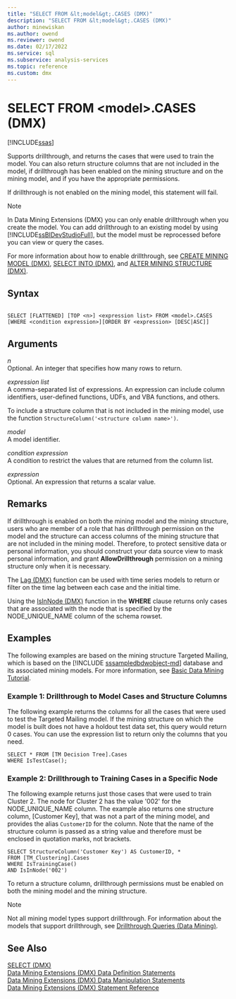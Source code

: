 ```yaml
---
title: "SELECT FROM &lt;model&gt;.CASES (DMX)"
description: "SELECT FROM &lt;model&gt;.CASES (DMX)"
author: minewiskan
ms.author: owend
ms.reviewer: owend
ms.date: 02/17/2022
ms.service: sql
ms.subservice: analysis-services
ms.topic: reference
ms.custom: dmx
---
```

# SELECT FROM &lt;model&gt;.CASES (DMX)
[!INCLUDE[ssas](../includes/applies-to-version/ssas.md)]

  Supports drillthrough, and returns the cases that were used to train the model. You can also return structure columns that are not included in the model, if drillthrough has been enabled on the mining structure and on the mining model, and if you have the appropriate permissions.  
  
 If drillthrough is not enabled on the mining model, this statement will fail.  
  
> [!NOTE]  
>  In Data Mining Extensions (DMX) you can only enable drillthrough when you create the model. You can add drillthrough to an existing model by using [!INCLUDE[ssBIDevStudioFull](../includes/ssbidevstudiofull-md.md)], but the model must be reprocessed before you can view or query the cases.  
  
 For more information about how to enable drillthrough, see [CREATE MINING MODEL &#40;DMX&#41;](../dmx/create-mining-model-dmx.md), [SELECT INTO &#40;DMX&#41;](../dmx/select-into-dmx.md), and [ALTER MINING STRUCTURE &#40;DMX&#41;](../dmx/alter-mining-structure-dmx.md).  
  
## Syntax  
  
```  
  
SELECT [FLATTENED] [TOP <n>] <expression list> FROM <model>.CASES  
[WHERE <condition expression>][ORDER BY <expression> [DESC|ASC]]  
```  
  
## Arguments  
 *n*  
 Optional. An integer that specifies how many rows to return.  
  
 *expression list*  
 A comma-separated list of expressions. An expression can include column identifiers, user-defined functions, UDFs, and VBA functions, and others.  
  
 To include a structure column that is not included in the mining model, use the function `StructureColumn('<structure column name>')`.  
  
 *model*  
 A model identifier.  
  
 *condition expression*  
 A condition to restrict the values that are returned from the column list.  
  
 *expression*  
 Optional. An expression that returns a scalar value.  
  
## Remarks  
 If drillthrough is enabled on both the mining model and the mining structure, users who are member of a role that has drillthrough permission on the model and the structure can access columns of the mining structure that are not included in the mining model. Therefore, to protect sensitive data or personal information, you should construct your data source view to mask personal information, and grant **AllowDrillthrough** permission on a mining structure only when it is necessary.  
  
 The [Lag &#40;DMX&#41;](../dmx/lag-dmx.md) function can be used with time series models to return or filter on the time lag between each case and the initial time.  
  
 Using the [IsInNode &#40;DMX&#41;](../dmx/isinnode-dmx.md) function in the **WHERE** clause returns only cases that are associated with the node that is specified by the NODE_UNIQUE_NAME column of the schema rowset.  
  
## Examples  
 The following examples are based on the mining structure Targeted Mailing, which is based on the [!INCLUDE [sssampledbdwobject-md](../includes/sssampledbdwobject-md.md)] database and its associated mining models. For more information, see [Basic Data Mining Tutorial](/previous-versions/sql/sql-server-2016/ms167167(v=sql.130)).  
  
### Example 1: Drillthrough to Model Cases and Structure Columns  
 The following example returns the columns for all the cases that were used to test the Targeted Mailing model. If the mining structure on which the model is built does not have a holdout test data set, this query would return 0 cases. You can use the expression list to return only the columns that you need.  
  
```  
SELECT * FROM [TM Decision Tree].Cases  
WHERE IsTestCase();  
```  
  
### Example 2: Drillthrough to Training Cases in a Specific Node  
 The following example returns just those cases that were used to train Cluster 2. The node for Cluster 2 has the value '002' for the NODE_UNIQUE_NAME column. The example also returns one structure column, [Customer Key], that was not a part of the mining model, and provides the alias `CustomerID` for the column. Note that the name of the structure column is passed as a string value and therefore must be enclosed in quotation marks, not brackets.  
  
```  
SELECT StructureColumn('Customer Key') AS CustomerID, *   
FROM [TM_Clustering].Cases  
WHERE IsTrainingCase()  
AND IsInNode('002')  
```  
  
 To return a structure column, drillthrough permissions must be enabled on both the mining model and the mining structure.  
  
> [!NOTE]  
>  Not all mining model types support drillthrough. For information about the models that support drillthrough, see [Drillthrough Queries &#40;Data Mining&#41;](/analysis-services/data-mining/drillthrough-queries-data-mining).  
  
## See Also  
 [SELECT &#40;DMX&#41;](../dmx/select-dmx.md)   
 [Data Mining Extensions &#40;DMX&#41; Data Definition Statements](../dmx/dmx-statements-data-definition.md)   
 [Data Mining Extensions &#40;DMX&#41; Data Manipulation Statements](../dmx/dmx-statements-data-manipulation.md)   
 [Data Mining Extensions &#40;DMX&#41; Statement Reference](../dmx/data-mining-extensions-dmx-statements.md)  
  
